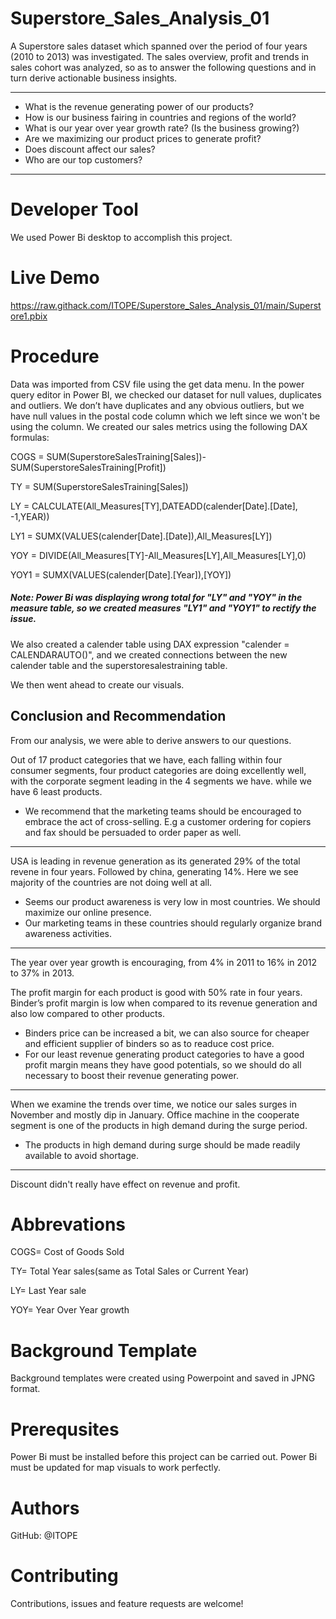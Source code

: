 # Superstore_Sales_Analysis_01

A Superstore sales dataset which spanned over the period of four years (2010 to 2013) was investigated. 
The sales overview, profit and trends in sales cohort was analyzed, so as to answer the following questions and in turn derive actionable business insights.

---
- What is the revenue generating power of our products?
- How is our business fairing in countries and regions of the world?
- What is our year over year growth rate? (Is the business growing?)
- Are we maximizing our product prices to generate profit?
- Does discount affect our sales?
- Who are our top customers?
---

# Developer Tool

We used Power Bi desktop to accomplish this project.

# Live Demo

https://raw.githack.com/ITOPE/Superstore_Sales_Analysis_01/main/Superstore1.pbix

# Procedure

Data was imported from CSV file using the get data menu. 
In the power query editor in Power BI, we checked our dataset for null values, duplicates and outliers. We don’t have duplicates and any obvious outliers, 
but we have null values in the postal code column which we left since we won't be using the column.
We created our sales metrics using the following DAX formulas:

COGS = SUM(SuperstoreSalesTraining[Sales])-SUM(SuperstoreSalesTraining[Profit])

TY = SUM(SuperstoreSalesTraining[Sales])

LY = CALCULATE(All_Measures[TY],DATEADD(calender[Date].[Date], -1,YEAR))

LY1 = SUMX(VALUES(calender[Date].[Date]),All_Measures[LY])

YOY = DIVIDE(All_Measures[TY]-All_Measures[LY],All_Measures[LY],0)

YOY1 = SUMX(VALUES(calender[Date].[Year]),[YOY])

##### Note: Power Bi was displaying wrong total for "LY" and "YOY" in the measure table, so we created measures "LY1" and "YOY1" to rectify the issue.

We also created a calender table using DAX expression "calender = CALENDARAUTO()", and we created connections between the new calender table and
the superstoresalestraining table.

We then went ahead to create our visuals.

## Conclusion and Recommendation

From our analysis, we were able to derive answers to our questions.

Out of 17 product categories that we have, each falling within four consumer segments, four product categories are doing excellently well, with the corporate segment leading in the 4 segments we have. while we have 6 least products. 

* We recommend that the marketing teams should be encouraged to embrace the act of cross-selling.  E.g a customer ordering for copiers and fax should be persuaded to order paper as well.

---

USA is leading in revenue generation as its generated 29% of the total revene in four years. Followed by china, generating 14%. Here we see majority of the countries are not doing well at all.

* Seems our product awareness is very low in most countries. We should maximize our online presence.
* Our marketing teams in these countries should regularly organize brand awareness activities. 

---

The year over year growth is encouraging, from 4% in 2011 to 16% in 2012 to 37% in 2013.

The profit margin for each product is good with 50% rate in four years. Binder’s profit margin is low when compared to its revenue generation and also low compared to other  products.

* Binders price can be increased a bit, we can also source for cheaper and efficient supplier of binders so as to readuce cost price. 
* For our least revenue generating product categories to have a good profit margin means they have good potentials, so we should do all necessary to boost their revenue generating power.

---

When we examine the trends over time, we notice our sales surges in November and mostly dip in January.  Office machine in the cooperate segment is one of the products in high demand during the surge period.

* The products in high demand during surge should be made readily available to avoid shortage.

---

Discount didn't really have effect on revenue and profit.

# Abbrevations

COGS= Cost of Goods Sold

TY= Total Year sales(same as Total Sales or Current Year)

LY= Last Year sale

YOY= Year Over Year growth

# Background Template 

Background templates were created using Powerpoint and saved in JPNG format.

# Prerequsites

Power Bi must be installed before this project can be carried out.
Power Bi must be updated for map visuals to work perfectly.

# Authors

GitHub: @ITOPE

# Contributing 

Contributions, issues and feature requests are welcome!


